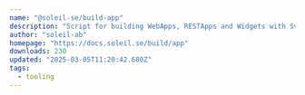 ```yaml
---
name: "@soleil-se/build-app"
description: "Script for building WebApps, RESTApps and Widgets with Svelte in Sitevision."
author: "soleil-ab"
homepage: "https://docs.soleil.se/build/app"
downloads: 230
updated: "2025-03-05T11:20:42.680Z"
tags: 
  - tooling
---
```

